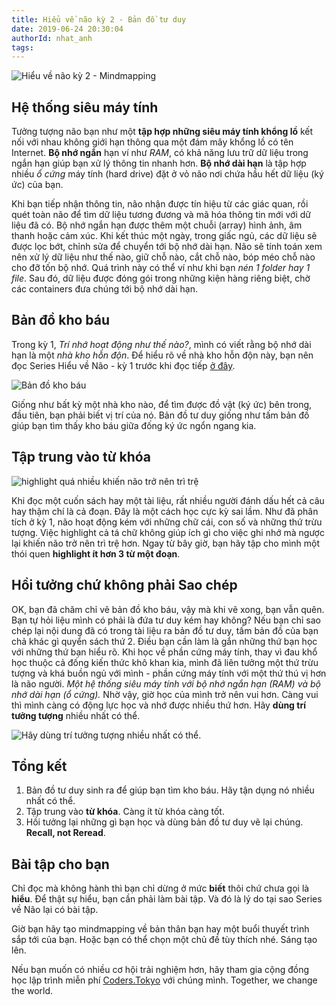 ```yaml
---
title: Hiểu về não kỳ 2 - Bản đồ tư duy
date: 2019-06-24 20:30:04
authorId: nhat_anh
tags:
---
```


![Hiểu về não kỳ 2 - Mindmapping](https://res.cloudinary.com/djeghcumw/image/upload/v1559656683/blog/computer-network.png)

## Hệ thống siêu máy tính

Tưởng tượng não bạn như một **tập hợp những siêu máy tính khổng lồ** kết nối với nhau không giới hạn thông qua một đám mây khổng lồ có tên Internet. **Bộ nhớ ngắn** hạn ví như _RAM_, có khả năng lưu trữ dữ liệu trong ngắn hạn giúp bạn xử lý thông tin nhanh hơn. **Bộ nhớ dài hạn** là tập hợp nhiều _ổ cứng_ máy tính (hard drive) đặt ở vỏ não nơi chứa hầu hết dữ liệu (ký ức) của bạn.

<!-- more -->

Khi bạn tiếp nhận thông tin, não nhận được tín hiệu từ các giác quan, rồi quét toàn não để tìm dữ liệu tương đương và mã hóa thông tin mới với dữ liệu đã có. Bộ nhớ ngắn hạn được thêm một chuỗi (array) hình ảnh, âm thanh hoặc cảm xúc. Khi kết thúc một ngày, trong giấc ngủ, các dữ liệu sẽ được lọc bớt, chỉnh sửa để chuyển tới bộ nhớ dài hạn. Não sẽ tính toán xem nên xử lý dữ liệu như thế nào, giữ chỗ nào, cắt chỗ nào, bóp méo chỗ nào cho đỡ tốn bộ nhớ. Quá trình này có thể ví như khi bạn _nén 1 folder hay 1 file_. Sau đó, dữ liệu được đóng gói trong những kiện hàng riêng biệt, chờ các containers đưa chúng tới bộ nhớ dài hạn.

## Bản đồ kho báu

Trong kỳ 1, _Trí nhớ hoạt động như thế nào?_, mình có viết rằng bộ nhớ dài hạn là một _nhà kho hỗn độn_. Để hiểu rõ về nhà kho hỗn độn này, bạn nên đọc Series Hiểu về Não - kỳ 1 trước khi đọc tiếp [ở đây](https://coders.tokyo/2019/06/04/Hieu-ve-nao-ky-1-tri-nho-hoat-dong-nhu-the-nao/).

![Bản đồ kho báu](https://res.cloudinary.com/djeghcumw/image/upload/v1559656683/blog/ban-do-kho-bau.png)

Giống như bất kỳ một nhà kho nào, để tìm được đồ vật (ký ức) bên trong, đầu tiên, bạn phải biết vị trí của nó. Bản đồ tư duy giống như tấm bản đồ giúp bạn tìm thấy kho báu giữa đống ký ức ngổn ngang kia.

## Tập trung vào từ khóa

![highlight quá nhiều khiến não trở nên trì trệ](https://res.cloudinary.com/djeghcumw/image/upload/v1559656682/blog/highlight-too-much.png)

Khi đọc một cuốn sách hay một tài liệu, rất nhiều người đánh dấu hết cả câu hay thậm chí là cả đoạn. Đây là một cách học cực kỳ sai lầm. Như đã phân tích ở kỳ 1, não hoạt động kém với những chữ cái, con số và những thứ trừu tượng. Việc highlight cả tá chữ không giúp ích gì cho việc ghi nhớ mà ngược lại khiến não trở nên trì trệ hơn. Ngay từ bây giờ, bạn hãy tập cho mình một thói quen **highlight ít hơn 3 từ một đoạn**.

## Hồi tưởng chứ không phải Sao chép

OK, bạn đã chăm chỉ vẽ bản đồ kho báu, vậy mà khi vẽ xong, bạn vẫn quên. Bạn tự hỏi liệu mình có phải là đứa tư duy kém hay không? Nếu bạn chỉ sao chép lại nội dung đã có trong tài liệu ra bản đồ tư duy, tấm bản đồ của bạn chả khác gì quyển sách thứ 2. Điều bạn cần làm là gắn những thứ bạn học với những thứ bạn hiểu rõ. Khi học về phần cứng máy tính, thay vì đau khổ học thuộc cả đống kiến thức khô khan kia, mình đã liên tưởng một thứ trừu tượng và khá buồn ngủ với mình - phần cứng máy tính với một thứ thú vị hơn là não người. _Một hệ thống siêu máy tính với bộ nhớ ngắn hạn (RAM) và bộ nhớ dài hạn (ổ cứng)._ Nhờ vậy, giờ học của mình trở nên vui hơn. Càng vui thì mình càng có động lực học và nhớ được nhiều thứ hơn. Hãy **dùng trí tưởng tượng** nhiều nhất có thể.

![Hãy dùng trí tưởng tượng nhiều nhất có thể.](https://res.cloudinary.com/djeghcumw/image/upload/v1559659534/blog/mindmapping.png)

## Tổng kết

1. Bản đồ tư duy sinh ra để giúp bạn tìm kho báu. Hãy tận dụng nó nhiều nhất có thể.
2. Tập trung vào **từ khóa**. Càng ít từ khóa càng tốt.
3. Hồi tưởng lại những gì bạn học và dùng bản đồ tư duy vẽ lại chúng. **Recall, not Reread**.

## Bài tập cho bạn

Chỉ đọc mà không hành thì bạn chỉ dừng ở mức **biết** thôi chứ chưa gọi là **hiểu**. Để thật sự hiểu, bạn cần phải làm bài tập. Và đó là lý do tại sao Series về Não lại có bài tập.

Giờ bạn hãy tạo mindmapping về bản thân bạn hay một buổi thuyết trình sắp tới của bạn. Hoặc bạn có thể chọn một chủ đề tùy thích nhé. Sáng tạo lên.

Nếu bạn muốn có nhiều cơ hội trải nghiệm hơn, hãy tham gia cộng đồng học lập trình miễn phí [Coders.Tokyo](https://school.coders.tokyo/) với chúng mình. Together, we change the world.

